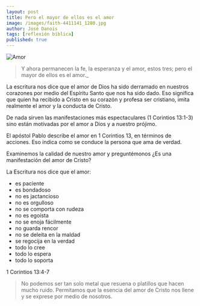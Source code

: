 ```yaml
---
layout: post
title: Pero el mayor de ellos es el amor
image: /images/faith-4411141_1280.jpg
author: José Danois
tags: [reflexión bíblica]
published: true
---
```

![Amor](/images/faith-4411141_1280.jpg)
> Y ahora permanecen la fe, la esperanza y el amor, estos tres; pero el mayor de ellos es el amor._

La escritura nos dice que el amor de Dios ha sido derramado en nuestros corazones por medio del Espíritu Santo que nos ha sido dado. Eso significa que quien ha recibido a Cristo en su corazón y profesa ser cristiano, imita realmente el amor y la conducta de Cristo.

De nada sirven las manifestaciones más espectaculares (1 Corintios 13:1-3) sino están motivadas por el amor a Dios y a nuestro prójimo.

El apóstol Pablo describe el amor en 1 Corintios 13, en términos de acciones. Eso indica como se conduce la persona que ama de verdad.

Examinemos la calidad de nuestro amor y preguntémonos ¿Es una manifestación del amor de Cristo?

La Escritura nos dice que el amor:

-   es paciente
-   es bondadoso
-   no es jactancioso
-   no es orgulloso
-   no se comporta con rudeza
-   no es egoísta
-   no se enoja fácilmente
-   no guarda rencor
-   no se deleita en la maldad
-   se regocija en la verdad
-   todo lo cree
-   todo lo espera
-   todo lo soporta

1 Corintios 13:4-7

>No podemos ser tan solo metal que resuena o platillos que hacen mucho ruido. Permitamos que la esencia del amor de Cristo nos llene y se exprese por medio de nosotros.
